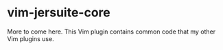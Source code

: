 # vim-jersuite-core
More to come here. This Vim plugin contains common code that my other Vim plugins use.

